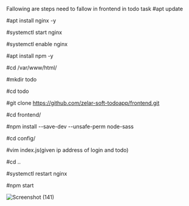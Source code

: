 
Fallowing are steps need to fallow in frontend in  todo task
#apt update

#apt install nginx -y

#systemctl start nginx

#systemctl enable nginx

#apt install npm -y

#cd /var/www/html/

#mkdir todo

#cd todo

#git clone https://github.com/zelar-soft-todoapp/frontend.git

#cd frontend/

#npm install --save-dev  --unsafe-perm node-sass

#cd config/

#vim index.js(given ip address of login and todo)

#cd ..

#systemctl restart nginx
   
#npm start

![Screenshot (141)](https://user-images.githubusercontent.com/82637289/116850738-b30e1280-abe0-11eb-93d0-d689caf102f8.png)
